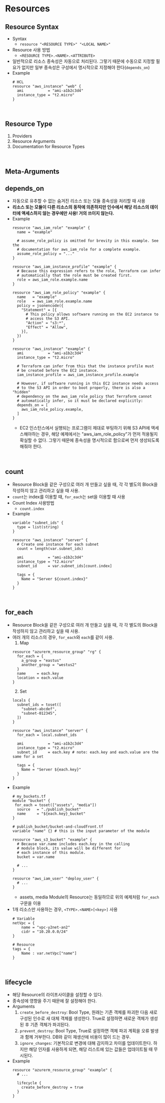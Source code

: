 # Resources


## Resource Syntax
* Syntax
  * ```resource "<RESOURCE TYPE>" "<LOCAL NAME>"```
* Resource 사용 방법
  * ```<RESOURCE TYPE>.<NAME>.<ATTRIBUTE>```
* 일반적으로 리소스 종속성은 자동으로 처리된다. 그렇기 때문에 수동으로 지정할 필요가 없지만 일부 종속성은 구성에서 명시적으로 지정해야 한다(```depends_on```)
* Example
  ```shell script
  # HCL
  resource "aws_instance" "web" {
    ami           = "ami-a1b2c3d4"
    instance_type = "t2.micro"
  }

  ```
</br>

## Resource Type
1. Providers
2. Resource Arguments
3. Documentation for Resource Types
</br>

## Meta-Arguments
## depends_on
* 자동으로 유추할 수 없는 숨겨진 리소스 또는 모듈 종속성을 처리할 때 사용
* __리소스 또는 모듈이 다른 리소스의 동작에 의존하지만 인수에서 해당 리소스의 데이터에 액세스하지 않는 경우에만 사용! 거의 쓰이지 않는다.__
* Example 
  ```
  resource "aws_iam_role" "example" {
    name = "example"

    # assume_role_policy is omitted for brevity in this example. See the
    # documentation for aws_iam_role for a complete example.
    assume_role_policy = "..."
  }

  resource "aws_iam_instance_profile" "example" {
    # Because this expression refers to the role, Terraform can infer
    # automatically that the role must be created first.
    role = aws_iam_role.example.name
  }

  resource "aws_iam_role_policy" "example" {
    name   = "example"
    role   = aws_iam_role.example.name
    policy = jsonencode({
      "Statement" = [{
        # This policy allows software running on the EC2 instance to
        # access the S3 API.
        "Action" = "s3:*",
        "Effect" = "Allow",
      }],
    })
  }

  resource "aws_instance" "example" {
    ami           = "ami-a1b2c3d4"
    instance_type = "t2.micro"

    # Terraform can infer from this that the instance profile must
    # be created before the EC2 instance.
    iam_instance_profile = aws_iam_instance_profile.example

    # However, if software running in this EC2 instance needs access
    # to the S3 API in order to boot properly, there is also a "hidden"
    # dependency on the aws_iam_role_policy that Terraform cannot
    # automatically infer, so it must be declared explicitly:
    depends_on = [
      aws_iam_role_policy.example,
    ]
  }
  ```
  * EC2 인스턴스에서 실행되는 프로그램이 제대로 부팅하기 위해 S3 API에 액세스해야하는 경우, 해당 예제에서는 "aws_iam_role_policy"가 먼저 적용될지 확실할 수 없다. 그렇기 때문에 종속성을 명시적으로 함으로써 먼저 생성되도록 해줘야 한다.
</br>

## count
* Resource Block을 같은 구성으로 여러 개 만들고 싶을 때, 각 각 별도의 Block을 작성하지 않고 관리하고 싶을 때 사용.
* ```count```는 index를 이용할 때, ```for_each```는 set을 이용할 때 사용
* Count Index 사용방법
  * ```count.index```
* Example
  ```
  variable "subnet_ids" {
    type = list(string)
  }

  resource "aws_instance" "server" {
    # Create one instance for each subnet
    count = length(var.subnet_ids)

    ami           = "ami-a1b2c3d4"
    instance_type = "t2.micro"
    subnet_id     = var.subnet_ids[count.index]

    tags = {
      Name = "Server ${count.index}"
    }
  }
  ```
</br>

## for_each
* Resource Block을 같은 구성으로 여러 개 만들고 싶을 때, 각 각 별도의 Block을 작성하지 않고 관리하고 싶을 때 사용.
* 여러 개의 리소스의 경우, ```for_each```와 ```each```를 같이 사용.
  1) Map
    ```
    resource "azurerm_resource_group" "rg" {
      for_each = {
        a_group = "eastus"
        another_group = "westus2"
      }
      name     = each.key
      location = each.value
    }
    ```
  2) Set
    ```
    locals {
      subnet_ids = toset([
        "subnet-abcdef",
        "subnet-012345",
      ])
    }

    resource "aws_instance" "server" {
      for_each = local.subnet_ids

      ami           = "ami-a1b2c3d4"
      instance_type = "t2.micro"
      subnet_id     = each.key # note: each.key and each.value are the same for a set

      tags = {
        Name = "Server ${each.key}"
      }
    }
    ```
* Example
  ```
  # my_buckets.tf
  module "bucket" {
   for_each = toset(["assets", "media"])
    source   = "./publish_bucket"
    name     = "${each.key}_bucket"
  }

  # publish_bucket/bucket-and-cloudfront.tf
  variable "name" {} # this is the input parameter of the module

  resource "aws_s3_bucket" "example" {
    # Because var.name includes each.key in the calling
    # module block, its value will be different for
    # each instance of this module.
    bucket = var.name

    # ...
  }

  resource "aws_iam_user" "deploy_user" {
    # ...
  }
  ```
  * assets, media Module의 Resource는 동일하므로 위의 예제처럼 ```for_each``` 구문을 이용
* 1개 리소스만 사용하는 경우, ```<TYPE>.<NAME>[<key>]``` 사용
  ```
  # Variable
  netVpc = {
      name = "vpc-y2net-an2"
      cidr = "10.20.0.0/24"
  } 

  # Resource
  tags = {
      Name : var.netVpc["name"]
  }  
  ```
</br>


## lifecycle
* 해당 Resource의 라이프사이클을 설정할 수 있다.
* 종속성에 영향을 주기 때문에 잘 설정해야 한다.
* Arguments
  1) ```create_before_destroy```: Bool Type, 원래는 기존 객체를 파괴한 다음 새로 구성된 인수로 새 대체 객체를 생성한다. True로 설정하면 새로운 객체가 생성된 후 기존 객체가 파괴된다.
  2) ```prevent_destroy```: Bool Type, True로 설정하면 객체 파괴 계획을 오류 발생과 함께 거부한다. DB와 같이 재생산에 비용이 많이 드는 경우.
  3) ```ignore_changes```: 기본적으로 변경에 대해 감지하고 차이를 업데이트한다. 하지만 해당 인자를 사용하게 되면, 해당 리스트에 있는 값들은 업데이트될 때 무시된다.
* Example
  ```
  resource "azurerm_resource_group" "example" {
    # ...

    lifecycle {
      create_before_destroy = true
    }
  }
  ```
</br>


